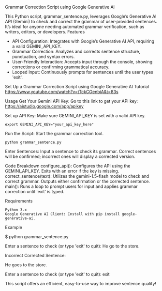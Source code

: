 Grammar Correction Script using Google Generative AI

This Python script, grammar_sentence.py, leverages Google’s Generative AI API (Gemini) to check and correct the grammar of user-provided sentences. It’s ideal for anyone needing automated grammar verification, such as writers, editors, or developers.
Features

* API Configuration: Integrates with Google’s Generative AI API, requiring a valid GEMINI_API_KEY.
* Grammar Correction: Analyzes and corrects sentence structure, punctuation, and syntax errors.
* User-Friendly Interaction: Accepts input through the console, showing corrections or confirming grammatical accuracy.
* Looped Input: Continuously prompts for sentences until the user types 'exit'.

Set Up a Grammar Correction Script using Google Generative AI Tutorial 
https://www.youtube.com/watch?v=tTckCOenbiA&t=83s

Usage
Get Your Gemini API Key:
Go to this link to get your API key: https://aistudio.google.com/app/apikey
    
Set up API Key: Make sure GEMINI_API_KEY is set with a valid API key.


    export GEMINI_API_KEY="your_api_key_here"

Run the Script: Start the grammar correction tool.

    python grammar_sentence.py

Enter Sentences: Input a sentence to check its grammar. Correct sentences will be confirmed; incorrect ones will display a corrected version.

Code Breakdown
configure_api(): Configures the API using the GEMINI_API_KEY. Exits with an error if the key is missing.
correct_sentence(text): Utilizes the gemini-1.5-flash model to check and correct grammar. Outputs either confirmation or the corrected sentence.
main(): Runs a loop to prompt users for input and applies grammar correction until 'exit' is typed.

Requirements

    Python 3.x
    Google Generative AI Client: Install with pip install google-generative-ai.

Example

$ python grammar_sentence.py


Enter a sentence to check (or type 'exit' to quit): He go to the store.

Incorrect
Corrected Sentence:

He goes to the store.

Enter a sentence to check (or type 'exit' to quit): exit

This script offers an efficient, easy-to-use way to improve sentence quality!
